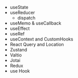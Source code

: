 - useState
- useReducer
  - dispatch
- useMemo & useCallback
- useEffect
- useRef
- useContext and CustomHooks
- React Query and Location
- Zustand
- Valtio
- Jotai
- Redux
- use Hook
